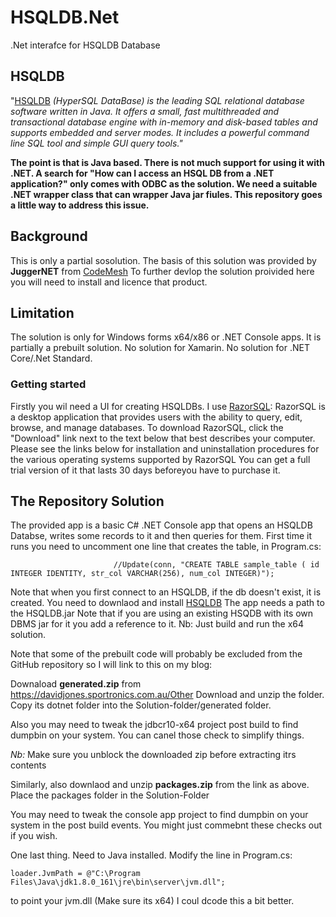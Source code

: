 # HSQLDB.Net
.Net interafce for HSQLDB Database

## HSQLDB
"[HSQLDB](http://www.hsqldb.org/) _(HyperSQL DataBase) is the leading SQL relational database software written in Java. It offers a small, fast multithreaded and transactional database engine with in-memory and disk-based tables and supports embedded and server modes. It includes a powerful command line SQL tool and simple GUI query tools."_

**The point is that is Java based. There is not much support for using it with .NET. 
A search for "How can I access an HSQL DB from a .NET application?" only comes with ODBC as the solution. We need a suitable .NET wrapper class that can wrapper Java jar fiules.
This repository goes a little way to address this issue.**

## Background
This is only a partial sosolution. The basis of this solution was provided by **JuggerNET** from [CodeMesh](http://codemesh.com/) To further devlop the solution proivided here you will need to install and licence that product. 

## Limitation
The solution is only for Windows forms x64/x86 or .NET Console apps. It is partially a prebuilt solution.
No solution for Xamarin. No solution for .NET Core/.Net Standard.

### Getting started
Firstly you wil need a UI for creating HSQLDBs. I use [RazorSQL](https://www.razorsql.com/index.html):
RazorSQL is a desktop application that provides users with the ability to query, edit, browse, and manage databases. To download RazorSQL, click the "Download" link next to the text below that best describes your computer. Please see the links below for installation and uninstallation procedures for the various operating systems supported by RazorSQL
You can get a full trial version of it that lasts 30 days beforeyou have to purchase it.

## The Repository Solution
The provided app is a basic C# .NET Console app that opens an HSQLDB Databse, writes some records to it and then queries for them. First time it runs you need to uncomment one line that creates the table, in Program.cs: 
```
                       //Update(conn, "CREATE TABLE sample_table ( id INTEGER IDENTITY, str_col VARCHAR(256), num_col INTEGER)");
```
Note that when you first connect to an HSQLDB, if the db doesn't exist, it is created. You need to downlaod and install [HSQLDB](http://www.hsqldb.org/) The app needs a path to the HSQLDB.jar  Note that if you are using an existing HSQDB with its own DBMS jar for it you add a reference to it. Nb: Just build and run the x64 solution.

Note that some of the prebuilt code will probably be excluded from the GitHub repository so I will link to this on my blog:

Downaload **generated.zip** from https://davidjones.sportronics.com.au/Other
Download and unzip the folder.
Copy its dotnet folder into the Solution-folder/generated folder. 

Also you may need to tweak the jdbcr10-x64 project post build to find dumpbin on your system.
You can canel those check to simplify things.

_Nb:_ Make sure you unblock the downloaded zip before extracting itrs contents

Similarly, also downlaod and unzip **packages.zip** from the link as above.
Place the packages folder in the Solution-Folder

You may need to tweak the console app project to find dumpbin on your system in the post build events.
You might just commebnt these checks out if you wish.

One last thing. Need to Java installed. Modify the line in Program.cs:
```
loader.JvmPath = @"C:\Program Files\Java\jdk1.8.0_161\jre\bin\server\jvm.dll";
```
to point your jvm.dll (Make sure its x64) I coul dcode this a bit better.

